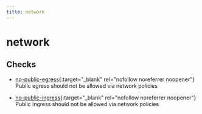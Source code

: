 ```yaml
---
title: network
---
```


# network

## Checks


- [no-public-egress](no-public-egress){:target="_blank" rel="nofollow noreferrer noopener"} Public egress should not be allowed via network policies

- [no-public-ingress](no-public-ingress){:target="_blank" rel="nofollow noreferrer noopener"} Public ingress should not be allowed via network policies



